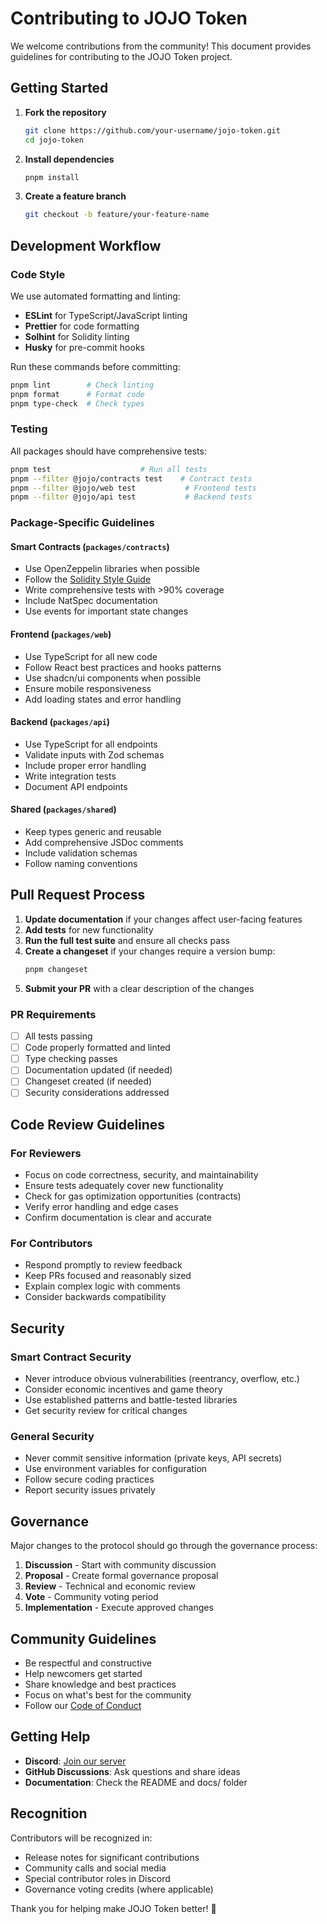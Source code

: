 # Contributing to JOJO Token

We welcome contributions from the community! This document provides guidelines for contributing to the JOJO Token project.

## Getting Started

1. **Fork the repository**
   ```bash
   git clone https://github.com/your-username/jojo-token.git
   cd jojo-token
   ```

2. **Install dependencies**
   ```bash
   pnpm install
   ```

3. **Create a feature branch**
   ```bash
   git checkout -b feature/your-feature-name
   ```

## Development Workflow

### Code Style

We use automated formatting and linting:

- **ESLint** for TypeScript/JavaScript linting
- **Prettier** for code formatting  
- **Solhint** for Solidity linting
- **Husky** for pre-commit hooks

Run these commands before committing:
```bash
pnpm lint        # Check linting
pnpm format      # Format code
pnpm type-check  # Check types
```

### Testing

All packages should have comprehensive tests:

```bash
pnpm test                    # Run all tests
pnpm --filter @jojo/contracts test    # Contract tests
pnpm --filter @jojo/web test           # Frontend tests
pnpm --filter @jojo/api test           # Backend tests
```

### Package-Specific Guidelines

#### Smart Contracts (`packages/contracts`)

- Use OpenZeppelin libraries when possible
- Follow the [Solidity Style Guide](https://docs.soliditylang.org/en/latest/style-guide.html)
- Write comprehensive tests with >90% coverage
- Include NatSpec documentation
- Use events for important state changes

#### Frontend (`packages/web`)

- Use TypeScript for all new code
- Follow React best practices and hooks patterns
- Use shadcn/ui components when possible
- Ensure mobile responsiveness
- Add loading states and error handling

#### Backend (`packages/api`)

- Use TypeScript for all endpoints
- Validate inputs with Zod schemas
- Include proper error handling
- Write integration tests
- Document API endpoints

#### Shared (`packages/shared`)

- Keep types generic and reusable
- Add comprehensive JSDoc comments
- Include validation schemas
- Follow naming conventions

## Pull Request Process

1. **Update documentation** if your changes affect user-facing features
2. **Add tests** for new functionality
3. **Run the full test suite** and ensure all checks pass
4. **Create a changeset** if your changes require a version bump:
   ```bash
   pnpm changeset
   ```
5. **Submit your PR** with a clear description of the changes

### PR Requirements

- [ ] All tests passing
- [ ] Code properly formatted and linted
- [ ] Type checking passes
- [ ] Documentation updated (if needed)
- [ ] Changeset created (if needed)
- [ ] Security considerations addressed

## Code Review Guidelines

### For Reviewers

- Focus on code correctness, security, and maintainability
- Ensure tests adequately cover new functionality
- Check for gas optimization opportunities (contracts)
- Verify error handling and edge cases
- Confirm documentation is clear and accurate

### For Contributors

- Respond promptly to review feedback
- Keep PRs focused and reasonably sized
- Explain complex logic with comments
- Consider backwards compatibility

## Security

### Smart Contract Security

- Never introduce obvious vulnerabilities (reentrancy, overflow, etc.)
- Consider economic incentives and game theory
- Use established patterns and battle-tested libraries
- Get security review for critical changes

### General Security

- Never commit sensitive information (private keys, API secrets)
- Use environment variables for configuration
- Follow secure coding practices
- Report security issues privately

## Governance

Major changes to the protocol should go through the governance process:

1. **Discussion** - Start with community discussion
2. **Proposal** - Create formal governance proposal  
3. **Review** - Technical and economic review
4. **Vote** - Community voting period
5. **Implementation** - Execute approved changes

## Community Guidelines

- Be respectful and constructive
- Help newcomers get started
- Share knowledge and best practices
- Focus on what's best for the community
- Follow our [Code of Conduct](./CODE_OF_CONDUCT.md)

## Getting Help

- **Discord**: [Join our server](https://discord.gg/jojo-token)
- **GitHub Discussions**: Ask questions and share ideas
- **Documentation**: Check the README and docs/ folder

## Recognition

Contributors will be recognized in:
- Release notes for significant contributions
- Community calls and social media
- Special contributor roles in Discord
- Governance voting credits (where applicable)

Thank you for helping make JOJO Token better! 🚀